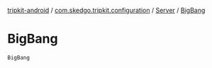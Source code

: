 [tripkit-android](../../index.md) / [com.skedgo.tripkit.configuration](../index.md) / [Server](index.md) / [BigBang](./-big-bang.md)

# BigBang

`BigBang`